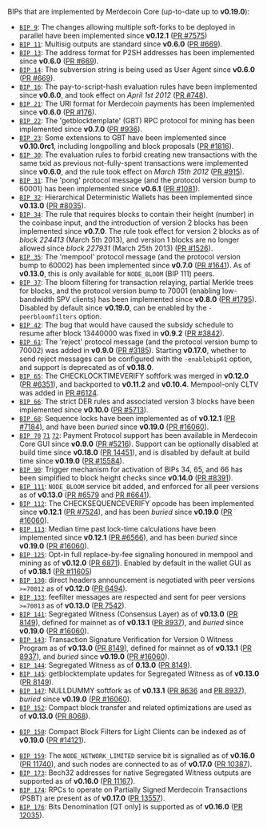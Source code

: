 BIPs that are implemented by Merdecoin Core (up-to-date up to **v0.19.0**):

* [`BIP 9`](https://github.com/merdecoin/bips/blob/master/bip-0009.mediawiki): The changes allowing multiple soft-forks to be deployed in parallel have been implemented since **v0.12.1**  ([PR #7575](https://github.com/merdecoin/merdecoin/pull/7575))
* [`BIP 11`](https://github.com/merdecoin/bips/blob/master/bip-0011.mediawiki): Multisig outputs are standard since **v0.6.0** ([PR #669](https://github.com/merdecoin/merdecoin/pull/669)).
* [`BIP 13`](https://github.com/merdecoin/bips/blob/master/bip-0013.mediawiki): The address format for P2SH addresses has been implemented since **v0.6.0** ([PR #669](https://github.com/merdecoin/merdecoin/pull/669)).
* [`BIP 14`](https://github.com/merdecoin/bips/blob/master/bip-0014.mediawiki): The subversion string is being used as User Agent since **v0.6.0** ([PR #669](https://github.com/merdecoin/merdecoin/pull/669)).
* [`BIP 16`](https://github.com/merdecoin/bips/blob/master/bip-0016.mediawiki): The pay-to-script-hash evaluation rules have been implemented since **v0.6.0**, and took effect on *April 1st 2012* ([PR #748](https://github.com/merdecoin/merdecoin/pull/748)).
* [`BIP 21`](https://github.com/merdecoin/bips/blob/master/bip-0021.mediawiki): The URI format for Merdecoin payments has been implemented since **v0.6.0** ([PR #176](https://github.com/merdecoin/merdecoin/pull/176)).
* [`BIP 22`](https://github.com/merdecoin/bips/blob/master/bip-0022.mediawiki): The 'getblocktemplate' (GBT) RPC protocol for mining has been implemented since **v0.7.0** ([PR #936](https://github.com/merdecoin/merdecoin/pull/936)).
* [`BIP 23`](https://github.com/merdecoin/bips/blob/master/bip-0023.mediawiki): Some extensions to GBT have been implemented since **v0.10.0rc1**, including longpolling and block proposals ([PR #1816](https://github.com/merdecoin/merdecoin/pull/1816)).
* [`BIP 30`](https://github.com/merdecoin/bips/blob/master/bip-0030.mediawiki): The evaluation rules to forbid creating new transactions with the same txid as previous not-fully-spent transactions were implemented since **v0.6.0**, and the rule took effect on *March 15th 2012* ([PR #915](https://github.com/merdecoin/merdecoin/pull/915)).
* [`BIP 31`](https://github.com/merdecoin/bips/blob/master/bip-0031.mediawiki): The 'pong' protocol message (and the protocol version bump to 60001) has been implemented since **v0.6.1** ([PR #1081](https://github.com/merdecoin/merdecoin/pull/1081)).
* [`BIP 32`](https://github.com/merdecoin/bips/blob/master/bip-0032.mediawiki): Hierarchical Deterministic Wallets has been implemented since **v0.13.0** ([PR #8035](https://github.com/merdecoin/merdecoin/pull/8035)).
* [`BIP 34`](https://github.com/merdecoin/bips/blob/master/bip-0034.mediawiki): The rule that requires blocks to contain their height (number) in the coinbase input, and the introduction of version 2 blocks has been implemented since **v0.7.0**. The rule took effect for version 2 blocks as of *block 224413* (March 5th 2013), and version 1 blocks are no longer allowed since *block 227931* (March 25th 2013) ([PR #1526](https://github.com/merdecoin/merdecoin/pull/1526)).
* [`BIP 35`](https://github.com/merdecoin/bips/blob/master/bip-0035.mediawiki): The 'mempool' protocol message (and the protocol version bump to 60002) has been implemented since **v0.7.0** ([PR #1641](https://github.com/merdecoin/merdecoin/pull/1641)). As of **v0.13.0**, this is only available for `NODE_BLOOM` (BIP 111) peers.
* [`BIP 37`](https://github.com/merdecoin/bips/blob/master/bip-0037.mediawiki): The bloom filtering for transaction relaying, partial Merkle trees for blocks, and the protocol version bump to 70001 (enabling low-bandwidth SPV clients) has been implemented since **v0.8.0** ([PR #1795](https://github.com/merdecoin/merdecoin/pull/1795)). Disabled by default since **v0.19.0**, can be enabled by the `-peerbloomfilters` option.
* [`BIP 42`](https://github.com/merdecoin/bips/blob/master/bip-0042.mediawiki): The bug that would have caused the subsidy schedule to resume after block 13440000 was fixed in **v0.9.2** ([PR #3842](https://github.com/merdecoin/merdecoin/pull/3842)).
* [`BIP 61`](https://github.com/merdecoin/bips/blob/master/bip-0061.mediawiki): The 'reject' protocol message (and the protocol version bump to 70002) was added in **v0.9.0** ([PR #3185](https://github.com/merdecoin/merdecoin/pull/3185)). Starting **v0.17.0**, whether to send reject messages can be configured with the `-enablebip61` option, and support is deprecated as of **v0.18.0**.
* [`BIP 65`](https://github.com/merdecoin/bips/blob/master/bip-0065.mediawiki): The CHECKLOCKTIMEVERIFY softfork was merged in **v0.12.0** ([PR #6351](https://github.com/merdecoin/merdecoin/pull/6351)), and backported to **v0.11.2** and **v0.10.4**. Mempool-only CLTV was added in [PR #6124](https://github.com/merdecoin/merdecoin/pull/6124).
* [`BIP 66`](https://github.com/merdecoin/bips/blob/master/bip-0066.mediawiki): The strict DER rules and associated version 3 blocks have been implemented since **v0.10.0** ([PR #5713](https://github.com/merdecoin/merdecoin/pull/5713)).
* [`BIP 68`](https://github.com/merdecoin/bips/blob/master/bip-0068.mediawiki): Sequence locks have been implemented as of **v0.12.1**  ([PR #7184](https://github.com/merdecoin/merdecoin/pull/7184)), and have been *buried* since **v0.19.0** ([PR #16060](https://github.com/merdecoin/merdecoin/pull/16060)).
* [`BIP 70`](https://github.com/merdecoin/bips/blob/master/bip-0070.mediawiki) [`71`](https://github.com/merdecoin/bips/blob/master/bip-0071.mediawiki) [`72`](https://github.com/merdecoin/bips/blob/master/bip-0072.mediawiki): Payment Protocol support has been available in Merdecoin Core GUI since **v0.9.0** ([PR #5216](https://github.com/merdecoin/merdecoin/pull/5216)). Support can be optionally disabled at build time since **v0.18.0** ([PR 14451](https://github.com/merdecoin/merdecoin/pull/14451)), and is disabled by default at build time since **v0.19.0** ([PR #15584](https://github.com/merdecoin/merdecoin/pull/15584)).
* [`BIP 90`](https://github.com/merdecoin/bips/blob/master/bip-0090.mediawiki): Trigger mechanism for activation of BIPs 34, 65, and 66 has been simplified to block height checks since **v0.14.0** ([PR #8391](https://github.com/merdecoin/merdecoin/pull/8391)).
* [`BIP 111`](https://github.com/merdecoin/bips/blob/master/bip-0111.mediawiki): `NODE_BLOOM` service bit added, and enforced for all peer versions as of **v0.13.0** ([PR #6579](https://github.com/merdecoin/merdecoin/pull/6579) and [PR #6641](https://github.com/merdecoin/merdecoin/pull/6641)).
* [`BIP 112`](https://github.com/merdecoin/bips/blob/master/bip-0112.mediawiki): The CHECKSEQUENCEVERIFY opcode has been implemented since **v0.12.1** ([PR #7524](https://github.com/merdecoin/merdecoin/pull/7524)), and has been *buried* since **v0.19.0** ([PR #16060](https://github.com/merdecoin/merdecoin/pull/16060)).
* [`BIP 113`](https://github.com/merdecoin/bips/blob/master/bip-0113.mediawiki): Median time past lock-time calculations have been implemented since **v0.12.1** ([PR #6566](https://github.com/merdecoin/merdecoin/pull/6566)), and has been *buried* since **v0.19.0** ([PR #16060](https://github.com/merdecoin/merdecoin/pull/16060)).
* [`BIP 125`](https://github.com/merdecoin/bips/blob/master/bip-0125.mediawiki): Opt-in full replace-by-fee signaling honoured in mempool and mining as of **v0.12.0** ([PR 6871](https://github.com/merdecoin/merdecoin/pull/6871)). Enabled by default in the wallet GUI as of **v0.18.1** ([PR #11605](https://github.com/merdecoin/merdecoin/pull/11605))
* [`BIP 130`](https://github.com/merdecoin/bips/blob/master/bip-0130.mediawiki): direct headers announcement is negotiated with peer versions `>=70012` as of **v0.12.0** ([PR 6494](https://github.com/merdecoin/merdecoin/pull/6494)).
* [`BIP 133`](https://github.com/merdecoin/bips/blob/master/bip-0133.mediawiki): feefilter messages are respected and sent for peer versions `>=70013` as of **v0.13.0** ([PR 7542](https://github.com/merdecoin/merdecoin/pull/7542)).
* [`BIP 141`](https://github.com/merdecoin/bips/blob/master/bip-0141.mediawiki): Segregated Witness (Consensus Layer) as of **v0.13.0** ([PR 8149](https://github.com/merdecoin/merdecoin/pull/8149)), defined for mainnet as of **v0.13.1** ([PR 8937](https://github.com/merdecoin/merdecoin/pull/8937)), and *buried* since **v0.19.0** ([PR #16060](https://github.com/merdecoin/merdecoin/pull/16060)).
* [`BIP 143`](https://github.com/merdecoin/bips/blob/master/bip-0143.mediawiki): Transaction Signature Verification for Version 0 Witness Program as of **v0.13.0** ([PR 8149](https://github.com/merdecoin/merdecoin/pull/8149)), defined for mainnet as of **v0.13.1** ([PR 8937](https://github.com/merdecoin/merdecoin/pull/8937)), and *buried* since **v0.19.0** ([PR #16060](https://github.com/merdecoin/merdecoin/pull/16060)).
* [`BIP 144`](https://github.com/merdecoin/bips/blob/master/bip-0144.mediawiki): Segregated Witness as of **0.13.0** ([PR 8149](https://github.com/merdecoin/merdecoin/pull/8149)).
* [`BIP 145`](https://github.com/merdecoin/bips/blob/master/bip-0145.mediawiki): getblocktemplate updates for Segregated Witness as of **v0.13.0** ([PR 8149](https://github.com/merdecoin/merdecoin/pull/8149)).
* [`BIP 147`](https://github.com/merdecoin/bips/blob/master/bip-0147.mediawiki): NULLDUMMY softfork as of **v0.13.1** ([PR 8636](https://github.com/merdecoin/merdecoin/pull/8636) and [PR 8937](https://github.com/merdecoin/merdecoin/pull/8937)), *buried* since **v0.19.0** ([PR #16060](https://github.com/merdecoin/merdecoin/pull/16060)).
* [`BIP 152`](https://github.com/merdecoin/bips/blob/master/bip-0152.mediawiki): Compact block transfer and related optimizations are used as of **v0.13.0** ([PR 8068](https://github.com/merdecoin/merdecoin/pull/8068)).
- [`BIP 158`](https://github.com/merdecoin/bips/blob/master/bip-0158.mediawiki): Compact Block Filters for Light Clients can be indexed as of **v0.19.0** ([PR #14121](https://github.com/merdecoin/merdecoin/pull/14121)).
* [`BIP 159`](https://github.com/merdecoin/bips/blob/master/bip-0159.mediawiki): The `NODE_NETWORK_LIMITED` service bit is signalled as of **v0.16.0** ([PR 11740](https://github.com/merdecoin/merdecoin/pull/11740)), and such nodes are connected to as of **v0.17.0** ([PR 10387](https://github.com/merdecoin/merdecoin/pull/10387)).
* [`BIP 173`](https://github.com/merdecoin/bips/blob/master/bip-0173.mediawiki): Bech32 addresses for native Segregated Witness outputs are supported as of **v0.16.0** ([PR 11167](https://github.com/merdecoin/merdecoin/pull/11167)).
* [`BIP 174`](https://github.com/merdecoin/bips/blob/master/bip-0174.mediawiki): RPCs to operate on Partially Signed Merdecoin Transactions (PSBT) are present as of **v0.17.0** ([PR 13557](https://github.com/merdecoin/merdecoin/pull/13557)).
* [`BIP 176`](https://github.com/merdecoin/bips/blob/master/bip-0176.mediawiki): Bits Denomination [QT only] is supported as of **v0.16.0** ([PR 12035](https://github.com/merdecoin/merdecoin/pull/12035)).
